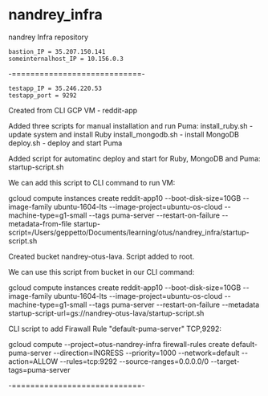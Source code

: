 # nandrey_infra
nandrey Infra repository
```
bastion_IP = 35.207.150.141
someinternalhost_IP = 10.156.0.3
```
-============================-
```
testapp_IP = 35.246.220.53
testapp_port = 9292
```
Created from CLI GCP VM - reddit-app

Added three scripts for manual installation and run Puma:
install_ruby.sh - update system and install Ruby
install_mongodb.sh - install MongoDB
deploy.sh - deploy and start Puma

Added script for automatinc deploy and start for Ruby, MongoDB and Puma:
startup-script.sh

We can add this script to CLI command to run VM:

gcloud compute instances create reddit-app10 --boot-disk-size=10GB   --image-family ubuntu-1604-lts   --image-project=ubuntu-os-cloud   --machine-type=g1-small   --tags puma-server   --restart-on-failure --metadata-from-file startup-script=/Users/geppetto/Documents/learning/otus/nandrey_infra/startup-script.sh

Created bucket nandrey-otus-lava. Script added to root.

We can use this script from bucket in our CLI command:

gcloud compute instances create reddit-app10 --boot-disk-size=10GB   --image-family ubuntu-1604-lts   --image-project=ubuntu-os-cloud   --machine-type=g1-small   --tags puma-server   --restart-on-failure --metadata startup-script-url=gs://nandrey-otus-lava/startup-script.sh

CLI script to add Firawall Rule "default-puma-server" TCP,9292:

gcloud compute --project=otus-nandrey-infra firewall-rules create default-puma-server --direction=INGRESS --priority=1000 --network=default --action=ALLOW --rules=tcp:9292 --source-ranges=0.0.0.0/0 --target-tags=puma-server

-============================-

